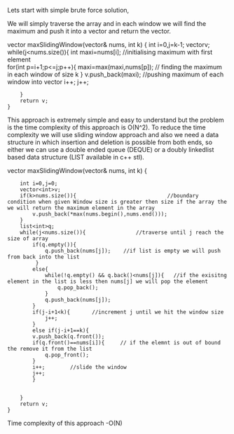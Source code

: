 Lets start with simple brute force solution,

We will simply traverse the array and in each window we will find the maximum and push it into a vector and return the vector.

vector<int> maxSlidingWindow(vector<int>& nums, int k) {
        int i=0,j=k-1;
        vector<int>v;
        while(j<nums.size()){
            int maxi=nums[i];                               //initialising maximum with first element  
            for(int p=i+1;p<=j;p++){
                maxi=max(maxi,nums[p]);            // finding the maximum in each window of size k 
            }
            v.push_back(maxi);   //pushing maximum  of each window into vector 
            i++;
            j++;
            
        }
        return v; 
    }

This approach is extremely simple and easy to understand but the problem is the time complexity of this approach is O(N^2).
To reduce the time complexity we will use sliding window approach and also we need a data structure in which insertion and deletion is possible from both ends, so either we can use a double ended queue (DEQUE) or a doubly linkedlist based data structure (LIST available in c++ stl).

vector<int> maxSlidingWindow(vector<int>& nums, int k) {
        
        int i=0,j=0;
        vector<int>v;
        if(k>nums.size()){                             //boundary condition when given Window size is greater then size if the array the we will return the maximum element in the array
            v.push_back(*max(nums.begin(),nums.end()));
        }
        list<int>q;             
        while(j<nums.size()){                //traverse until j reach the size of array
            if(q.empty()){
                q.push_back(nums[j]);    //if list is empty we will push from back into the list
             }
            else{
                while(!q.empty() && q.back()<nums[j]){   //if the exisitng element in the list is less then nums[j] we will pop the element 
                    q.pop_back();
                }
                q.push_back(nums[j]);
            }
            if(j-i+1<k){       //increment j until we hit the window size
                j++;
            }
            else if(j-i+1==k){
            v.push_back(q.front());
            if(q.front()==nums[i]){     // if the elemnt is out of bound the remove it from the list 
                q.pop_front();
            }
            i++;        //slide the window 
            j++;
            }
            
            
        }
        return v;
    }
Time complexity of this approach -O(N)
